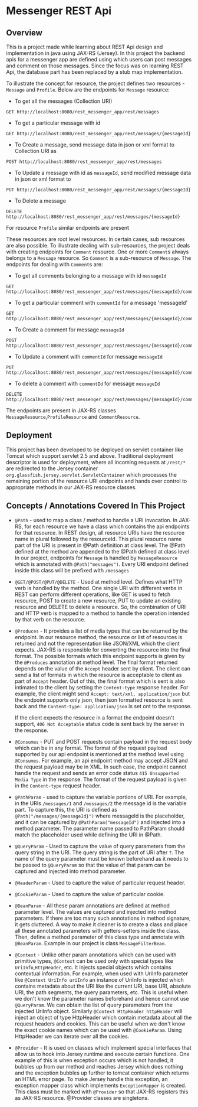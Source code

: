 # Messenger REST Api

## Overview
This is a project made while learning about REST Api design and implementation in java using JAX-RS (Jersey).
In this project the backend apis for a messenger app are defined using which users can post messages and comment 
on those messages. Since the focus was on learning REST Api, the database part has been replaced by a stub map implementation.

To illustrate the concept for resource, the project defines two resources - `Message` and `Profile`.
Below are the endpoints for `Message` resource:
- To get all the messages (Collection URI)
```
GET http://localhost:8080/rest_messenger_app/rest/messages
```
- To get a particular message with id
```
GET http://localhost:8080/rest_messenger_app/rest/messages/{messageId}
```
- To Create a message, send message data in json or xml format to Collection URI as
```
POST http://localhost:8080/rest_messenger_app/rest/messages
```
- To Update a message with id as `messageId`, send modified message data in json or xml format to
```
PUT http://localhost:8080/rest_messenger_app/rest/messages/{messageId}
```
- To Delete a message
```
DELETE http://localhost:8080/rest_messenger_app/rest/messages/{messageId}
```

For resource `Profile` similar endpoints are present

These resources are root level resources. In certain cases, sub resources are also possible. To illustrate dealing with sub-resources, 
the project deals with creating endpoints for `Comment` resource. One or more `Comment`s always belongs to a `Message` resource. So `Comment` 
is a sub-resource of `Message`. The endpoints for dealing with `Comment`s are:

- To get all comments belonging to a message with id `messageId`
```
GET http://localhost:8080/rest_messenger_app/rest/messages/{messageId}/comments
```
- To get a particular comment with `commentId` for a message 'messageId'
```
GET http://localhost:8080/rest_messenger_app/rest/messages/{messageId}/comments/{commentId}
```
- To Create a comment for message `messageId`
```
POST http://localhost:8080/rest_messenger_app/rest/messages/{messageId}/comments
```
- To Update a comment with `commentId` for message `messageId`
```
PUT http://localhost:8080/rest_messenger_app/rest/messages/{messageId}/comments/{commentId}
```
- To delete a comment with `commentId` for message `messageId`
```
DELETE http://localhost:8080/rest_messenger_app/rest/messages/{messageId}/comments/{commentId}
```

The endpoints are present in JAX-RS classes `MessageResource`,`ProfileResource` and `CommentResource`.

## Deployment
This project has been developed to be deployed on servlet container like Tomcat which support servlet 2.5 and above.
Traditional deployment descriptor is used for deployment, where all incoming requests at `/rest/*` 
are redirected to the Jersey container `org.glassfish.jersey.servlet.ServletContainer` which processes the remaining 
portion of the resource URI endpoints and hands over control to appropriate methods in our JAX-RS resource classes.

## Concepts / Annotations Covered In This Project
- `@Path` - used to map a class / method to handle a URI invocation. In JAX-RS, for each resource we have a class which contains the 
api endpoints for that resource. In REST design, all resource URIs have the resource name in plural followed by the resourceId.
This plural resource name part of the URI is present in @Path definition at class level. The @Path defined at the method are 
appended to the @Path defined at class level. In our project, endpoints for `Message` is handled by `MessageResource` which
 is annotated with `@Path("messages")`. Every URI endpoint defined inside this class will be prefixed with `/messages`


- `@GET/@POST/@PUT/@DELETE` - Used at method level. Defines what HTTP verb is handled by the method. One single URI 
with different verbs in REST can perform different operations, like GET is used to fetch resource, POST to create a new resource, 
PUT to update an existing resource and DELETE to delete a resource. So, the combination of URI and HTTP verb is mapped to a method to handle
the operation intended by that verb on the resource.


- `@Produces` - It provides a list of media types that can be returned by the endpoint. In our resource method, the resource or list
of resources is returned and not the representation like  JSON/XML which the client expects. JAX-RS is responsible for 
converting the resource into the final format. The possible formats which this endpoint supports is given by the 
`@Produces` annotation at method level. The final format returned depends on the value of the `Accept` header sent by client.
The client can send a list of formats in which the resource is acceptable to client as part of `Accept` header. Out of this,
the final format which is sent is also intimated to the client by setting the `Content-type` response header. For example,
the client might send `Accept: text/xml, application/json` but the endpoint supports only json, then json formatted resource
is sent back and the `Content-type: application/json` is set ont to the response.

    If the client expects the resource in a format the endpoint doesn't support, `406 Not Acceptable` status code is sent back by the server in the response.


- `@Consumes` - PUT and POST requests contain payload in the request body which can be in any format. The format of the 
request payload supported by our api endpoint is mentioned at the method level using `@Consumes`. For example, an api 
endpoint method may accept JSON and the request payload may be in XML. In such case, the endpoint cannot handle the request
and sends an error code status `415 Unsupported Media Type` in the response. The format of the request payload is given
in the `Content-type` request header.

  
- `@PathParam` - used to capture the variable portions of URI. For example, in the URIs `/messages/1` and `/messages/2` 
the message id is the variable part. To capture this, the URI is defined as `@Path("/messages/{messageId}")` where messageId
is the placeholder, and it can be captured by `@PathParam("messageId")` and injected into a method parameter. The
parameter name passed to PathParam should match the placeholder used while defining the URI in @Path.


- `@QueryParam` - Used to capture the value of query parameters from the query string in the URI. The query string is the part of 
URI after `?`. The name of the query parameter must be known beforehand as it needs to be passed to `@QueryParam` so that
the value of that param can be captured and injected into method parameter.


- `@HeaderParam` - Used to capture the value of particular request header. 


- `@CookieParam` - Used to capture the value of particular cookie.


- `@BeanParam` - All these param annotations are defined at method parameter level. The values are captured and injected 
into method parameters. If there are too many such annotations in method signature, it gets cluttered. A way to make it cleaner
is to create a class and place all these annotated parameters with getters-setters inside the class. Then, define a method
parameter of this class type and annotate with `@BeanParam`. Example in our project is class `MessageFilterBean`.


- `@Context` - Unlike other param annotations which can be used with primitive types,
`@Context` can be used only with special types like `UriInfo`,`HttpHeader`, etc. It injects special objects which contains
contextual information. For example, when used with UriInfo parameter like `@Context UriInfo uriInfo` an instance of
UriInfo is injected which contains metadata about the URI like the current URI, base URI, absolute URI, the path segments,
the query parameters, etc. This is useful when we don't know the parameter names beforehand and hence cannot use `@QueryParam`.
We can obtain the list of query parameters from the injected UriInfo object. Similarly `@Context HttpHeader httpHeader` 
will inject an object of type HttpHeader which contain metadata about all the request headers and cookies. This can be
useful when we don't know the exact cookie names which can be used with `@CookieParam`. Using HttpHeader we can iterate
over all the cookies.


- `@Provider` - It is used on classes which implement special interfaces that allow us to hook into Jersey runtime 
and execute certain functions. One example of this is when exception occurs which is not handled, it bubbles up from 
our method and reaches Jersey which does nothing and the exception bubbles up further to tomcat container which returns 
an HTML error page. To make Jersey handle this exception, an exception mapper class which implements `ExceptionMapper`
is created. This class must be marked with `@Provider` so that JAX-RS registers this as JAX-RS resource. 
@Provider classes are singletons.
